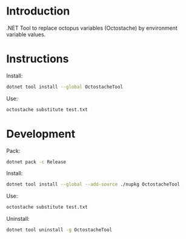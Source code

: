 # Introduction

.NET Tool to replace octopus variables (Octostache) by environment variable values.

# Instructions

Install:
```bash
dotnet tool install --global OctostacheTool
```

Use:
```bash
octostache substitute test.txt
```

# Development
Pack:
```bash
dotnet pack -c Release
```

Install:
```bash
dotnet tool install --global --add-source ./nupkg OctostacheTool
```

Use:
```bash
octostache substitute test.txt
```

Uninstall:
```bash
dotnet tool uninstall -g OctostacheTool
```
